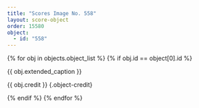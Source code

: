 ```yaml
---
title: "Scores Image No. 558"
layout: score-object
order: 15580
object:
  - id: "558"
---
```


{% for obj in objects.object_list %}
{% if obj.id == object[0].id %}

{{ obj.extended_caption }}

{{ obj.credit }} {.object-credit}

{% endif %}
{% endfor %}
